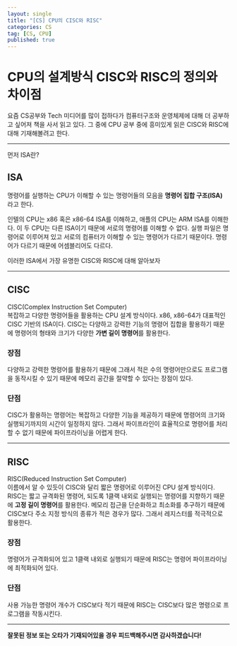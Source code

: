 ```yaml
---
layout: single
title: "[CS] CPU의 CISC와 RISC"
categories: CS
tag: [CS, CPU]
published: true
---
```


# CPU의 설계방식 CISC와 RISC의 정의와 차이점

요즘 CS공부와 Tech 미디어를 많이 접하다가 컴퓨터구조와 운영체제에 대해 더 공부하고 싶어져 책을 사서 읽고 있다. 그 중에 CPU 공부 중에 흥미있게 읽은 CISC와 RISC에 대해 기재해볼려고 한다.

---

먼저 ISA란?

## ISA

명령어를 실행하는 CPU가 이해할 수 있는 명령어들의 모음을 **명령어 집합 구조(ISA)** 라고 한다.

인텔의 CPU는 x86 혹은 x86-64 ISA를 이해하고, 애플의 CPU는 ARM ISA를 이해한다. 이 두 CPU는 다른 ISA이기 때문에 서로의 명령어를 이해할 수 없다. 실행 파일은 명령어로 이루어져 있고 서로의 컴퓨터가 이해할 수 있는 명령어가 다르기 때문이다. 명령어가 다르기 때문에 어셈블리어도 다르다.

이러한 ISA에서 가장 유명한 CISC와 RISC에 대해 알아보자

---

## CISC

CISC(Complex Instruction Set Computer)  
복잡하고 다양한 명령어들을 활용하는 CPU 설계 방식이다. x86, x86-64가 대표적인 CISC 기반의 ISA이다. CISC는 다양하고 강력한 기능의 명령어 집합을 활용하기 때문에 명령어의 형태와 크기가 다양한 **가변 길이 명령어**를 활용한다.

### 장점

다양하고 강력한 명령어를 활용하기 때문에 그래서 적은 수의 명령어만으로도 프로그램을 동작시킬 수 있기 때문에 메모리 공간을 절약할 수 있다는 장점이 있다.

### 단점

CISC가 활용하는 명령어는 복잡하고 다양한 기능을 제공하기 때문에 명령어의 크기와 실행되기까지의 시간이 일정하지 않다. 그래서 파이프라인이 효율적으로 명령어를 처리할 수 없기 때문에 파이프라이닝을 어렵게 한다.

---

## RISC

RISC(Reduced Instruction Set Computer)  
이름에서 알 수 있듯이 CISC와 달리 짧은 명령어로 이루어진 CPU 설계 방식이다. RISC는 짧고 규격화된 명령어, 되도록 1클랙 내외로 실행되는 명령어를 지향하기 때문에 **고정 길이 명령어**를 활용한다. 메모리 접근을 단순화하고 최소화를 추구하기 때문에 CISC보다 주소 지정 방식의 종류가 적은 경우가 많다. 그래서 레지스터를 적극적으로 활용한다.

### 장점

명령어가 규격화되어 있고 1클랙 내외로 실행되기 때문에 RISC는 명령어 파이프라이닝에 최적화되어 있다.

### 단점

사용 가능한 명령어 개수가 CISC보다 적기 때문에 RISC는 CISC보다 많은 명령으로 프로그램을 작동시킨다.

---

**잘못된 정보 또는 오타가 기재되어있을 경우 피드백해주시면 감사하겠습니다!**
